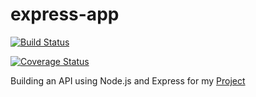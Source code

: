 # express-app

[![Build Status](https://travis-ci.com/inezabonte/express-app.svg?branch=testing)](https://travis-ci.com/inezabonte/express-app)

[![Coverage Status](https://coveralls.io/repos/github/inezabonte/express-API/badge.svg?branch=master)](https://coveralls.io/github/inezabonte/express-API?branch=master)

Building an API using Node.js and Express for my [Project](https://github.com/inezabonte/Bonte-MyBrand)

